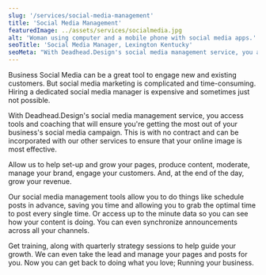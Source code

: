 ```yaml
---
slug: '/services/social-media-management'
title: 'Social Media Management'
featuredImage: ../assets/services/socialmedia.jpg
alt: 'Woman using computer and a mobile phone with social media apps.'
seoTitle: 'Social Media Manager, Lexington Kentucky'
seoMeta: "With Deadhead.Design's social media management service, you access tools and coaching that will ensure you're getting the most out of your business's social media campaign. Learn more."
---
```


Business Social Media can be a great tool to engage new and existing customers. But social media marketing is complicated and time-consuming. Hiring a dedicated social media manager is expensive and sometimes just not possible.

With Deadhead.Design's social media management service, you access tools and coaching that will ensure you're getting the most out of your business's social media campaign. This is with no contract and can be incorporated with our other services to ensure that your online image is most effective.

Allow us to help set-up and grow your pages, produce content, moderate, manage your brand, engage your customers. And, at the end of the day, grow your revenue.

Our social media management tools allow you to do things like schedule posts in advance, saving you time and allowing you to grab the optimal time to post every single time. Or access up to the minute data so you can see how your content is doing. You can even synchronize announcements across all your channels.

Get training, along with quarterly strategy sessions to help guide your growth. We can even take the lead and manage your pages and posts for you. Now you can get back to doing what you love; Running your business.
